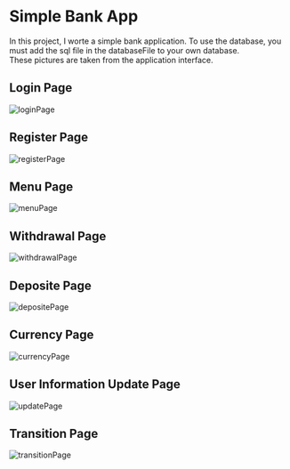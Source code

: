 # Simple Bank App
In this project, I worte a simple bank application. To use the database, you must add the sql file in the databaseFile to your own database.<br/>
These pictures are taken from the application interface.<br/>
## Login Page
![loginPage](https://user-images.githubusercontent.com/90919011/216056986-ff1ba5b3-68aa-4639-9873-0f2a801c06ba.png)
## Register Page
![registerPage](https://user-images.githubusercontent.com/90919011/216057227-9f7f7c9e-1fd5-4c30-a710-2eec5abc73d8.png)
## Menu Page
![menuPage](https://user-images.githubusercontent.com/90919011/216057312-366c16d1-7bfb-417b-b572-46bdee0c1929.png)
## Withdrawal Page
![withdrawalPage](https://user-images.githubusercontent.com/90919011/216057433-afac64ea-6c84-413f-b5f5-6277b54d0356.png)
## Deposite Page
![depositePage](https://user-images.githubusercontent.com/90919011/216061327-21b27d6d-232f-4def-ba9a-d17cc9d9e30c.png)
## Currency Page
![currencyPage](https://user-images.githubusercontent.com/90919011/216057655-1140e9d1-a266-4b82-af12-fe86a0e07b40.png)
## User Information Update Page
![updatePage](https://user-images.githubusercontent.com/90919011/216057940-23ac5144-8d4e-4808-b1fc-e1a4f8adc329.png)
## Transition Page
![transitionPage](https://user-images.githubusercontent.com/90919011/216058126-1c5f799f-aaed-419d-84a5-02ca4c70fe8f.png)